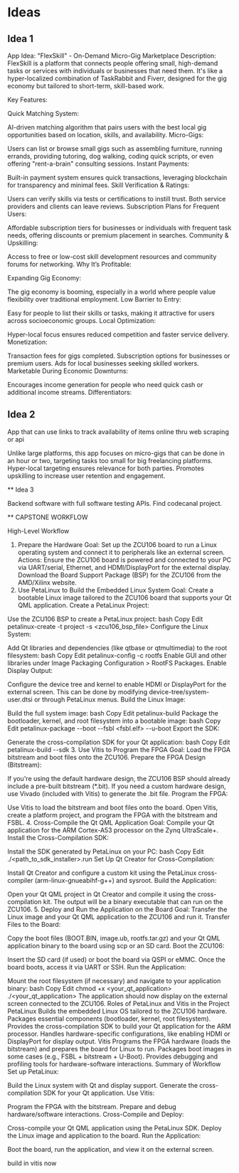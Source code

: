 # Ideas

## Idea 1 

App Idea: "FlexSkill" - On-Demand Micro-Gig Marketplace
Description:
FlexSkill is a platform that connects people offering small, high-demand tasks or services with individuals or businesses that need them. It's like a hyper-localized combination of TaskRabbit and Fiverr, designed for the gig economy but tailored to short-term, skill-based work.

Key Features:

Quick Matching System:

AI-driven matching algorithm that pairs users with the best local gig opportunities based on location, skills, and availability.
Micro-Gigs:

Users can list or browse small gigs such as assembling furniture, running errands, providing tutoring, dog walking, coding quick scripts, or even offering "rent-a-brain" consulting sessions.
Instant Payments:

Built-in payment system ensures quick transactions, leveraging blockchain for transparency and minimal fees.
Skill Verification & Ratings:

Users can verify skills via tests or certifications to instill trust.
Both service providers and clients can leave reviews.
Subscription Plans for Frequent Users:

Affordable subscription tiers for businesses or individuals with frequent task needs, offering discounts or premium placement in searches.
Community & Upskilling:

Access to free or low-cost skill development resources and community forums for networking.
Why It’s Profitable:

Expanding Gig Economy:

The gig economy is booming, especially in a world where people value flexibility over traditional employment.
Low Barrier to Entry:

Easy for people to list their skills or tasks, making it attractive for users across socioeconomic groups.
Local Optimization:

Hyper-local focus ensures reduced competition and faster service delivery.
Monetization:

Transaction fees for gigs completed.
Subscription options for businesses or premium users.
Ads for local businesses seeking skilled workers.
Marketable During Economic Downturns:

Encourages income generation for people who need quick cash or additional income streams.
Differentiators:

## Idea 2

App that can use links to track availability of items online thru web scraping or api

Unlike large platforms, this app focuses on micro-gigs that can be done in an hour or two, targeting tasks too small for big freelancing platforms.
Hyper-local targeting ensures relevance for both parties.
Promotes upskilling to increase user retention and engagement.

** Idea 3

Backend software with full software testing APIs. Find codecanal project. 


** CAPSTONE WORKFLOW

High-Level Workflow
1. Prepare the Hardware
Goal: Set up the ZCU106 board to run a Linux operating system and connect it to peripherals like an external screen.
Actions:
Ensure the ZCU106 board is powered and connected to your PC via UART/serial, Ethernet, and HDMI/DisplayPort for the external display.
Download the Board Support Package (BSP) for the ZCU106 from the AMD/Xilinx website.
2. Use PetaLinux to Build the Embedded Linux System
Goal: Create a bootable Linux image tailored to the ZCU106 board that supports your Qt QML application.
Create a PetaLinux Project:

Use the ZCU106 BSP to create a PetaLinux project:
bash
Copy
Edit
petalinux-create -t project -s <zcu106_bsp_file>
Configure the Linux System:

Add Qt libraries and dependencies (like qtbase or qtmultimedia) to the root filesystem:
bash
Copy
Edit
petalinux-config -c rootfs
Enable GUI and other libraries under Image Packaging Configuration > RootFS Packages.
Enable Display Output:

Configure the device tree and kernel to enable HDMI or DisplayPort for the external screen. This can be done by modifying device-tree/system-user.dtsi or through PetaLinux menus.
Build the Linux Image:

Build the full system image:
bash
Copy
Edit
petalinux-build
Package the bootloader, kernel, and root filesystem into a bootable image:
bash
Copy
Edit
petalinux-package --boot --fsbl <fsbl.elf> --u-boot
Export the SDK:

Generate the cross-compilation SDK for your Qt application:
bash
Copy
Edit
petalinux-build --sdk
3. Use Vitis to Program the FPGA
Goal: Load the FPGA bitstream and boot files onto the ZCU106.
Prepare the FPGA Design (Bitstream):

If you're using the default hardware design, the ZCU106 BSP should already include a pre-built bitstream (*.bit).
If you need a custom hardware design, use Vivado (included with Vitis) to generate the .bit file.
Program the FPGA:

Use Vitis to load the bitstream and boot files onto the board.
Open Vitis, create a platform project, and program the FPGA with the bitstream and FSBL.
4. Cross-Compile the Qt QML Application
Goal: Compile your Qt application for the ARM Cortex-A53 processor on the Zynq UltraScale+.
Install the Cross-Compilation SDK:

Install the SDK generated by PetaLinux on your PC:
bash
Copy
Edit
./<path_to_sdk_installer>.run
Set Up Qt Creator for Cross-Compilation:

Install Qt Creator and configure a custom kit using the PetaLinux cross-compiler (arm-linux-gnueabihf-g++) and sysroot.
Build the Application:

Open your Qt QML project in Qt Creator and compile it using the cross-compilation kit.
The output will be a binary executable that can run on the ZCU106.
5. Deploy and Run the Application on the Board
Goal: Transfer the Linux image and your Qt QML application to the ZCU106 and run it.
Transfer Files to the Board:

Copy the boot files (BOOT.BIN, image.ub, rootfs.tar.gz) and your Qt QML application binary to the board using scp or an SD card.
Boot the ZCU106:

Insert the SD card (if used) or boot the board via QSPI or eMMC.
Once the board boots, access it via UART or SSH.
Run the Application:

Mount the root filesystem (if necessary) and navigate to your application binary:
bash
Copy
Edit
chmod +x <your_qt_application>
./<your_qt_application>
The application should now display on the external screen connected to the ZCU106.
Roles of PetaLinux and Vitis in the Project
PetaLinux
Builds the embedded Linux OS tailored to the ZCU106 hardware.
Packages essential components (bootloader, kernel, root filesystem).
Provides the cross-compilation SDK to build your Qt application for the ARM processor.
Handles hardware-specific configurations, like enabling HDMI or DisplayPort for display output.
Vitis
Programs the FPGA hardware (loads the bitstream) and prepares the board for Linux to run.
Packages boot images in some cases (e.g., FSBL + bitstream + U-Boot).
Provides debugging and profiling tools for hardware-software interactions.
Summary of Workflow
Set up PetaLinux:

Build the Linux system with Qt and display support.
Generate the cross-compilation SDK for your Qt application.
Use Vitis:

Program the FPGA with the bitstream.
Prepare and debug hardware/software interactions.
Cross-Compile and Deploy:

Cross-compile your Qt QML application using the PetaLinux SDK.
Deploy the Linux image and application to the board.
Run the Application:

Boot the board, run the application, and view it on the external screen.


build in vitis now
